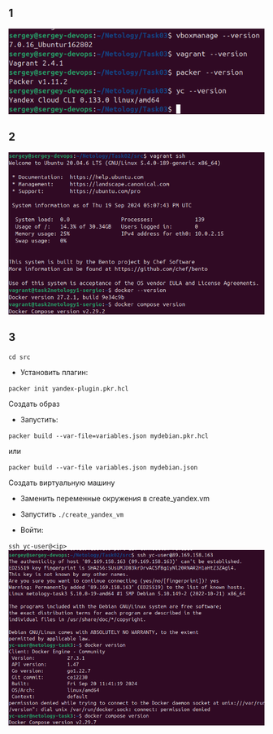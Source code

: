 ## 1
![Установленные сервисы](images/Netology_task2_01.png)
## 2
![Виртуальная машина Vargant](images/Netology_task2_02.png)
## 3

`cd src`

- Установить плагин:

`packer init yandex-plugin.pkr.hcl`


Создать образ
- Запустить:

`packer build --var-file=variables.json mydebian.pkr.hcl`

или

`packer build --var-file variables.json mydebian.json`

Создать виртуальную машину
- Заменить переменные окружения в create_yandex.vm
- Запустить `./create_yandex_vm`

- Войти:

`ssh yc-user@<ip>`
![Виртуальная машина Vargant](images/Netology_task2_03.png)
